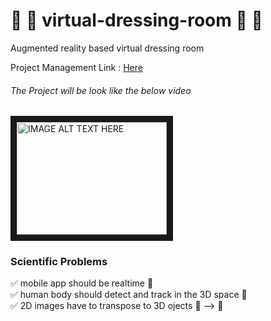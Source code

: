 # :womans_clothes: :jeans: virtual-dressing-room :dress: :tshirt: 
Augmented reality based virtual dressing room

Project Management Link : [Here](https://trello.com/b/yv5vQOUy/virtual-fit-on-room)

###### The Project will be look like the below video
<a href="https://www.youtube.com/watch?v=_1GyAO5lFpE
" target="_blank"><img src="https://www.youtube.com/watch?v=_1GyAO5lFpE" 
alt="IMAGE ALT TEXT HERE" width="240" height="180" border="10" /></a>

### Scientific Problems 
:white_check_mark: mobile app should be realtime :iphone: <br>
:white_check_mark: human body should detect and track in the 3D space :walking: <br>
:white_check_mark: 2D images have to transpose to 3D ojects :city_sunset: --> :office: <br>
